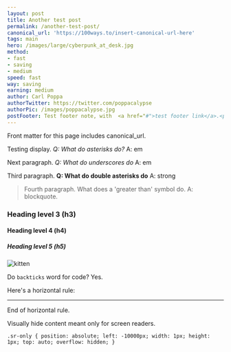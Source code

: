 ```yaml
---
layout: post
title: Another test post
permalink: /another-test-post/
canonical_url: 'https://100ways.to/insert-canonical-url-here'
tags: main
hero: /images/large/cyberpunk_at_desk.jpg
method:
- fast
- saving
- medium
speed: fast
way: saving
earning: medium
author: Carl Poppa
authorTwitter: https://twitter.com/poppacalypse
authorPic: /images/poppacalypse.jpg
postFooter: Test footer note, with  <a href="#">test footer link</a>.<p>Next paragraph. Front matter cannot have spaces, but can include HTML elements like `p` to create paragraphs.</p>
---
```


Front matter for this page includes canonical_url.

Testing display. *Q: What do asterisks do?* A: em

Next paragraph. _Q: What do underscores do_ A: em

Third paragraph. **Q: What do double asterisks do** A: strong

> Fourth paragraph. What does a 'greater than' symbol do. A: blockquote.

### Heading level 3 (h3)

#### Heading level 4 (h4)

##### Heading level 5 (h5)

<img src="https://placekitten.com/g/500/200" alt="kitten">

Do `backticks` word for code? Yes.

Here's a horizontal rule:

---

End of horizontal rule.

Visually hide content meant only for screen readers.

`.sr-only {
    position: absolute;
    left: -10000px;
    width: 1px;
    height: 1px;
    top: auto;
    overflow: hidden;
  }`
